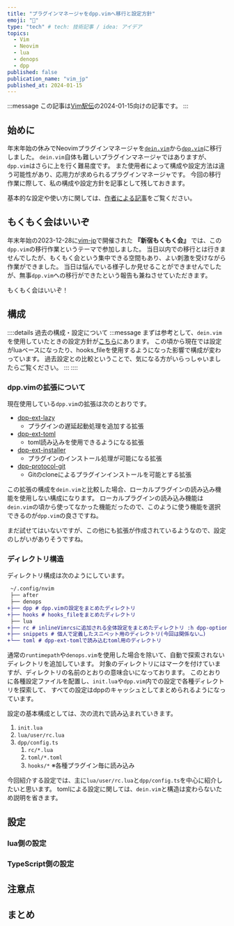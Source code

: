 ```yaml
---
title: "プラグインマネージャをdpp.vimへ移行と設定方針"
emoji: "🚀"
type: "tech" # tech: 技術記事 / idea: アイデア
topics: 
  - Vim
  - Neovim
  - lua
  - denops
  - dpp
published: false
publication_name: "vim_jp"
published_at: 2024-01-15
---
```


<!-- textlint-disable -->
:::message
この記事は[Vim駅伝](https://vim-jp.org/ekiden/)の2024-01-15向けの記事です。
:::
<!-- textlint-enable -->

## 始めに

年末年始の休みでNeovimプラグインマネージャを[`dein.vim`][dein]から[`dpp.vim`][dpp]に移行しました。
`dein.vim`自体も難しいプラグインマネージャではありますが、`dpp.vim`はさらに上を行く難易度です。
また使用者によって構成や設定方法は違う可能性があり、応用力が求められるプラグインマネージャです。
今回の移行作業に際して、私の構成や設定方針を記事として残しておきます。

基本的な設定や使い方に関しては、[作者による記事][dpp-article]をご覧ください。

## もくもく会はいいぞ

年末年始の2023-12-28に[vim-jp][vim-jp]で開催された **『新宿もくもく会』** では、この`dpp.vim`の移行作業というテーマで参加しました。
当日以内での移行とは行きませんでしたが、もくもく会という集中できる空間もあり、よい刺激を受けながら作業ができました。
当日は悩んでいる様子しか見せることができませんでしたが、無事`dpp.vim`への移行ができたという報告も兼ねさせていただきます。

もくもく会はいいぞ！

## 構成

<!-- textlint-disable -->

::::details 過去の構成・設定について
:::message
まずは参考として、`dein.vim`を使用していたときの設定方針が[こちら](https://qiita.com/yasunori-kirin0418/items/4ac5fc07041977a8366f)にあります。
この頃から現在では設定がluaベースになったり、hooks_fileを使用するようになった影響で構成が変わっています。
過去設定との比較ということで、気になる方がいらっしゃいましたらご覧ください。
:::
::::

<!-- textlint-enable -->

### dpp.vimの拡張について

現在使用している`dpp.vim`の拡張は次のとおりです。

* [dpp-ext-lazy](https://github.com/Shougo/dpp-ext-lazy)
  * プラグインの遅延起動処理を追加する拡張
* [dpp-ext-toml](https://github.com/Shougo/dpp-ext-toml)
  * toml読み込みを使用できるようになる拡張
* [dpp-ext-installer](https://github.com/Shougo/dpp-ext-installer)
  * プラグインのインストール処理が可能になる拡張
* [dpp-protocol-git](https://github.com/Shougo/dpp-protocol-git)
  * Gitのcloneによるプラグインインストールを可能とする拡張

この拡張の構成を`dein.vim`と比較した場合、ローカルプラグインの読み込み機能を使用しない構成になります。
ローカルプラグインの読み込み機能は`dein.vim`の頃から使ってなかった機能だったので、このように使う機能を選択できるのが`dpp.vim`の良さですね。

まだ試せてはいないですが、この他にも拡張が作成されているようなので、設定のしがいがありそうですね。

### ディレクトリ構造

ディレクトリ構成は次のようにしています。

```diff : directories
 ~/.config/nvim
 ├── after
 ├── denops
+├── dpp # dpp.vimの設定をまとめたディレクトリ
+├── hooks # hooks_fileをまとめたディレクトリ
 ├── lua
+├── rc # inlineVimrcsに追加される全体設定をまとめたディレクトリ :h dpp-option-inlineVimrcs
+├── snippets # 個人で定義したスニペット用のディレクトリ(今回は関係ない…)
+└── toml # dpp-ext-tomlで読み込むtoml用のディレクトリ
```

通常の`runtimepath`や`denops.vim`を使用した場合を除いて、自動で探索されないディレクトリを追加しています。
対象のディレクトリにはマークを付けていますが、ディレクトリの名前のとおりの意味合いになっております。
このとおりに各種設定ファイルを配置し、`init.lua`や`dpp.vim`内での設定で各種ディレクトリを探索して、
すべての設定はdppのキャッシュとしてまとめられるようになっています。

設定の基本構成としては、次の流れで読み込まれていきます。

1. `init.lua`
1. `lua/user/rc.lua`
1. `dpp/config.ts`
    1. `rc/*.lua`
    1. `toml/*.toml`
    1. `hooks/*` ※各種プラグイン毎に読み込み

今回紹介する設定では、主に`lua/user/rc.lua`と`dpp/config.ts`を中心に紹介したいと思います。
tomlによる設定に関しては、`dein.vim`と構造は変わらないため説明を省きます。

## 設定

### lua側の設定

### TypeScript側の設定

## 注意点

## まとめ

<!-- URLリンク集 -->

[dein]: https://github.com/Shougo/dein.vim
[dpp]: https://github.com/Shougo/dpp.vim
[vim-jp]: https://vim-jp.org
[dpp-article]: https://zenn.dev/shougo/articles/dpp-vim-beta
